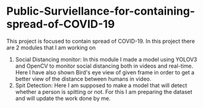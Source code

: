 # Public-Surviellance-for-containing-spread-of-COVID-19

This project is focused to contain spread of COVID-19.
In this project there are 2 modules that I am working on
1. Social Distancing monitor:
In this module I made a model using YOLOV3 and OpenCV to monitor social distancing both in videos and real-time.
Here I have also shown Bird's eye view of given frame in order to get a better view of the distance between humans in video.
2. Spit Detection:
Here I am supposed to make a model that will detect whether a person is spitting or not.
For this I am preparing the dataset and will update the work done by me.
